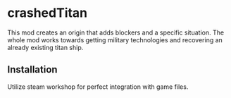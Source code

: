 # crashedTitan
This mod creates an origin that adds blockers and a specific situation. The whole mod works towards getting military technologies and recovering an already existing titan ship.

## Installation
Utilize steam workshop for perfect integration with game files.




